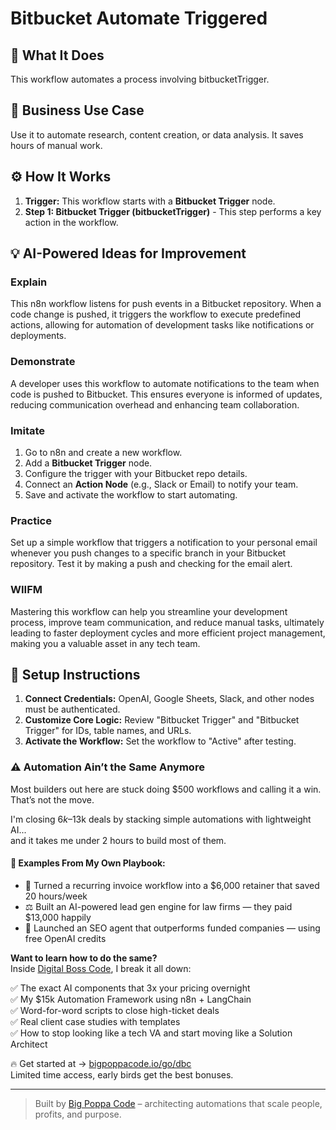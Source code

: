 # Bitbucket Automate Triggered

## 🚀 What It Does
This workflow automates a process involving bitbucketTrigger.

## 💼 Business Use Case
Use it to automate research, content creation, or data analysis. It saves hours of manual work.

## ⚙️ How It Works
1.  **Trigger:** This workflow starts with a **Bitbucket Trigger** node.
2. **Step 1: Bitbucket Trigger (bitbucketTrigger)** - This step performs a key action in the workflow.

## 💡 AI-Powered Ideas for Improvement
### Explain
This n8n workflow listens for push events in a Bitbucket repository. When a code change is pushed, it triggers the workflow to execute predefined actions, allowing for automation of development tasks like notifications or deployments.

### Demonstrate
A developer uses this workflow to automate notifications to the team when code is pushed to Bitbucket. This ensures everyone is informed of updates, reducing communication overhead and enhancing team collaboration.

### Imitate
1. Go to n8n and create a new workflow.
2. Add a **Bitbucket Trigger** node.
3. Configure the trigger with your Bitbucket repo details.
4. Connect an **Action Node** (e.g., Slack or Email) to notify your team.
5. Save and activate the workflow to start automating.

### Practice
Set up a simple workflow that triggers a notification to your personal email whenever you push changes to a specific branch in your Bitbucket repository. Test it by making a push and checking for the email alert.

### WIIFM
Mastering this workflow can help you streamline your development process, improve team communication, and reduce manual tasks, ultimately leading to faster deployment cycles and more efficient project management, making you a valuable asset in any tech team.

## 🔧 Setup Instructions
1. **Connect Credentials:** OpenAI, Google Sheets, Slack, and other nodes must be authenticated.
2. **Customize Core Logic:** Review "Bitbucket Trigger" and "Bitbucket Trigger" for IDs, table names, and URLs.
3. **Activate the Workflow:** Set the workflow to "Active" after testing.

### ⚠️ Automation Ain’t the Same Anymore

Most builders out here are stuck doing $500 workflows and calling it a win.  
That’s not the move.  

I'm closing $6k–$13k deals by stacking simple automations with lightweight AI...  
and it takes me under 2 hours to build most of them.

#### 🧠 Examples From My Own Playbook:
- 🔁 Turned a recurring invoice workflow into a $6,000 retainer that saved 20 hours/week  
- ⚖️ Built an AI-powered lead gen engine for law firms — they paid $13,000 happily  
- 🚀 Launched an SEO agent that outperforms funded companies — using free OpenAI credits  

**Want to learn how to do the same?**  
Inside [Digital Boss Code](https://bigpoppacode.io/go/dbc), I break it all down:

✅ The exact AI components that 3x your pricing overnight  
✅ My $15k Automation Framework using n8n + LangChain  
✅ Word-for-word scripts to close high-ticket deals  
✅ Real client case studies with templates  
✅ How to stop looking like a tech VA and start moving like a Solution Architect  

🔥 Get started at → [bigpoppacode.io/go/dbc](https://bigpoppacode.io/go/dbc)  
Limited time access, early birds get the best bonuses.

---
> Built by [Big Poppa Code](https://bigpoppacode.io) – architecting automations that scale people, profits, and purpose.
